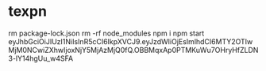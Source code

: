 # texpn
rm package-lock.json
rm -rf node_modules
npm i
npm start
eyJhbGciOiJIUzI1NiIsInR5cCI6IkpXVCJ9.eyJzdWIiOjEsImlhdCI6MTY2OTIwMjM0NCwiZXhwIjoxNjY5MjAzMjQ0fQ.OBBMqxAp0PTMKuWu7OHryHfZLDN3-lY14hgUu_w4SFA